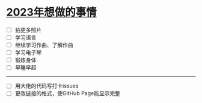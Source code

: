 # [2023年想做的事情](https://github.com/noteMay/noteMay.github.io/issues/2)

- [ ] 拍更多照片
- [ ] 学习语言
- [ ] 继续学习作曲、了解作曲
- [ ] 学习电子琴
- [ ] 锻炼身体
- [ ] 早睡早起

---

- [ ] 用大佬的代码写打卡issues
- [ ] 更改链接的格式，使GitHub Page能显示完整